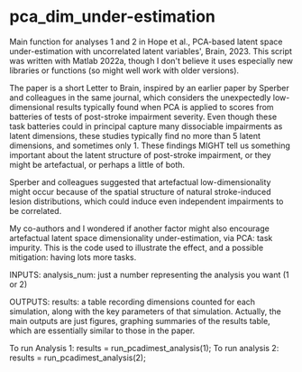 # pca_dim_under-estimation

Main function for analyses 1 and 2 in Hope et al., PCA-based latent space
under-estimation with uncorrelated latent variables', Brain, 2023. This
script was written with Matlab 2022a, though I don't believe it uses
especially new libraries or functions (so might well work with older
versions).

The paper is a short Letter to Brain, inspired by an earlier paper by
Sperber and colleagues in the same journal, which considers the
unexpectedly low-dimensional results typically found when PCA is applied
to scores from batteries of tests of post-stroke impairment severity.
Even though these task batteries could in principal capture many 
dissociable impairments as latent dimensions, these studies typically
find no more than 5 latent dimensions, and sometimes only 1. These
findings MIGHT tell us something important about the latent structure of
post-stroke impairment, or they might be artefactual, or perhaps a little of 
both.

Sperber and colleagues suggested that artefactual low-dimensionality
might occur because of the spatial structure of natural stroke-induced 
lesion distributions, which could induce even independent impairments to 
be correlated. 

My co-authors and I wondered if another factor might also encourage
artefactual latent space dimensionality under-estimation, via PCA: task
impurity. This is the code used to illustrate the effect, and a possible
mitigation: having lots more tasks.

INPUTS: analysis_num: just a number representing the analysis you want (1
or 2)

OUTPUTS: results: a table recording dimensions counted for each
simulation, along with the key parameters of that simulation. Actually,
the main outputs are just figures, graphing summaries of the results
table, which are essentially similar to those in the paper.

To run Analysis 1: results = run_pcadimest_analysis(1);
To run analysis 2: results = run_pcadimest_analysis(2);

